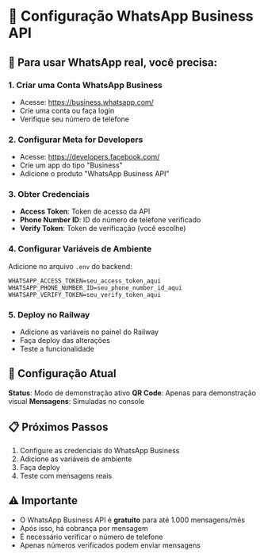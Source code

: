 # 📱 Configuração WhatsApp Business API

## 🎯 Para usar WhatsApp real, você precisa:

### 1. **Criar uma Conta WhatsApp Business**
- Acesse: https://business.whatsapp.com/
- Crie uma conta ou faça login
- Verifique seu número de telefone

### 2. **Configurar Meta for Developers**
- Acesse: https://developers.facebook.com/
- Crie um app do tipo "Business"
- Adicione o produto "WhatsApp Business API"

### 3. **Obter Credenciais**
- **Access Token**: Token de acesso da API
- **Phone Number ID**: ID do número de telefone verificado
- **Verify Token**: Token de verificação (você escolhe)

### 4. **Configurar Variáveis de Ambiente**
Adicione no arquivo `.env` do backend:

```env
WHATSAPP_ACCESS_TOKEN=seu_access_token_aqui
WHATSAPP_PHONE_NUMBER_ID=seu_phone_number_id_aqui
WHATSAPP_VERIFY_TOKEN=seu_verify_token_aqui
```

### 5. **Deploy no Railway**
- Adicione as variáveis no painel do Railway
- Faça deploy das alterações
- Teste a funcionalidade

## 🔧 Configuração Atual

**Status**: Modo de demonstração ativo
**QR Code**: Apenas para demonstração visual
**Mensagens**: Simuladas no console

## 📋 Próximos Passos

1. Configure as credenciais do WhatsApp Business
2. Adicione as variáveis de ambiente
3. Faça deploy
4. Teste com mensagens reais

## ⚠️ Importante

- O WhatsApp Business API é **gratuito** para até 1.000 mensagens/mês
- Após isso, há cobrança por mensagem
- É necessário verificar o número de telefone
- Apenas números verificados podem enviar mensagens
